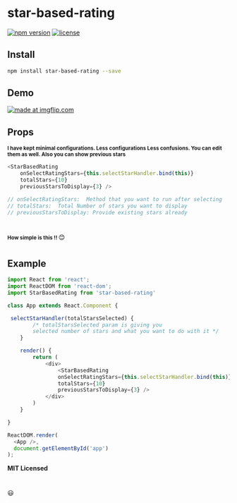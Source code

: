 # star-based-rating

[![npm version][npm-main]][npm-main]
[![license][license]][license]


## Install

```bash
npm install star-based-rating --save
```

## Demo

<a href="https://imgflip.com/gif/3oucfx"><img src="https://i.imgflip.com/3oucfx.gif" title="made at imgflip.com"/></a>


## Props

<small><b>I have kept minimal configurations. 
Less configurations Less confusions. You can edit them as well. Also you can show previous stars</b></small>
```javascript
<StarBasedRating 
    onSelectRatingStars={this.selectStarHandler.bind(this)} 
    totalStars={10}
    previousStarsToDisplay={3} />   

// onSelectRatingStars:  Method that you want to run after selecting
// totalStars:  Total Number of stars you want to display
// previousStarsToDisplay: Provide existing stars already
```
#
<small><b>How simple is this !! </b></small> :blush:
#


## Example

```javascript
import React from 'react';
import ReactDOM from 'react-dom';
import StarBasedRating from 'star-based-rating'

class App extends React.Component {

 selectStarHandler(totalStarsSelected) {
        /* totalStarsSelected param is giving you 
        selected number of stars and what you want to do with it */
    }

    render() {
        return (
            <div>
                <StarBasedRating 
                onSelectRatingStars={this.selectStarHandler.bind(this)} 
                totalStars={10}
                previousStarsToDisplay={3} />
            </div>
        )
    }

}

ReactDOM.render(
  <App />,
  document.getElementById('app')
);
```

**MIT Licensed**

#
:smiley:

[npm-main]: https://badge.fury.io/js/star-based-rating.svg
[license]: https://img.shields.io/apm/l/react


    
